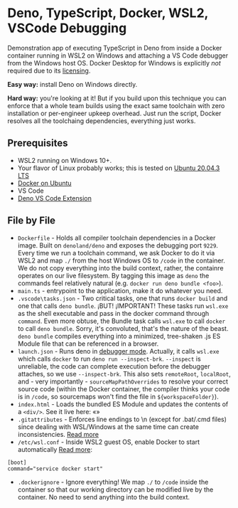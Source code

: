 
# Deno, TypeScript, Docker, WSL2, VSCode Debugging
Demonstration app of executing TypeScript in Deno from inside a Docker container running in WSL2 on Windows and attaching a VS Code debugger from the Windows host OS. Docker Desktop for Windows is explicitly *not* required due to its [licensing](https://www.docker.com/pricing/faq/). 

**Easy way:** install Deno on Windows directly.

**Hard way:** you're looking at it! But if you build upon this technique you can enforce that a whole team builds using the exact same toolchain with zero installation or per-engineer upkeep overhead. Just run the script, Docker resolves all the toolchaing dependencies, everything just works. 

## Prerequisites 
* WSL2 running on Windows 10+.
* Your flavor of Linux probably works; this is tested on [Ubuntu 20.04.3 LTS](https://www.microsoft.com/store/productId/9NBLGGH4MSV6)
* [Docker on Ubuntu](https://docs.docker.com/engine/install/ubuntu/)
* VS Code 
* [Deno VS Code Extension](https://marketplace.visualstudio.com/items?itemName=denoland.vscode-deno)

## File by File

* `Dockerfile` - Holds all compiler toolchain dependencies in a Docker image. Built on `denoland/deno` and exposes the debugging port `9229`. Every time we run a toolchain command, we ask Docker to do it via WSL2 and map `./` from the host Windows OS to `/code` in the container. We do not copy everything into the build context, rather, the containre operates on our live filesystem. By tagging this image as `deno` the commands feel relatively natural (e.g. `docker run deno bundle <foo>`). 
* `main.ts` - entrypoint to the application, make it do whatever you need.
* `.vscode\tasks.json` - Two critical tasks, one that runs `docker build` and one that calls `deno bundle`. ¡BUT! ¡IMPORTANT! These tasks run `wsl.exe` as the shell executable and pass in the docker command through `command`. Even more obtuse, the Bundle task calls `wsl.exe` to call `docker` to call `deno bundle`. Sorry, it's convoluted, that's the nature of the beast. `deno bundle` compiles everything into a minimized, tree-shaken .js ES Module file that can be referenced in a browser. 
* `launch.json` - Runs deno in [debugger mode](https://deno.land/manual@v1.0.0/tools/debugger). Actually, it calls `wsl.exe` which calls `docker` to run `deno run --inspect-brk`. `--inspect` is unreliable, the code can complete execution before the debugger attaches, so we use `--inspect-brk`. This also sets `remoteRoot`, `localRoot`, and - very importantly - `sourceMapPathOverrides` to resolve your correct source code (within the Docker container, the compiler thinks your code is in `/code`, so sourcemaps won't find the file in `${workspaceFolder}`). 
* `index.html` - Loads the bundled ES Module and updates the contents of a `<div/>`. See it live here: «»
* `.gitattributes` - Enforces line endings to \n (except for .bat/.cmd files) since dealing with WSL/Windows at the same time can create inconsistencies. [Read more](https://docs.microsoft.com/en-us/windows/wsl/tutorials/wsl-git#git-line-endings)
* `/etc/wsl.conf` - Inside WSL2 guest OS, enable Docker to start automatically [Read more](https://docs.microsoft.com/en-us/windows/wsl/wsl-config#boot-settings):

```
[boot]
command="service docker start"
```

* `.dockerignore` - Ignore everything! We map `./` to `/code` inside the container so that our working directory can be modified live by the container. No need to send anything into the build context. 